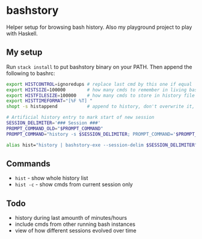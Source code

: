# bashstory
Helper setup for browsing bash history. Also my playground project to play with Haskell.

## My setup
Run `stack install` to put bashstory binary on your PATH. Then append the following to bashrc:

```bash
export HISTCONTROL=ignoredups # replace last cmd by this one if equal
export HISTSIZE=100000        # how many cmds to remember in living bash shell
export HISTFILESIZE=100000    # how many cmds to store in history file
export HISTTIMEFORMAT="[%F %T] "
shopt -s histappend           # append to history, don't overwrite it, otherwise cmds are lost

# Artificial history entry to mark start of new session
SESSION_DELIMITER='### Session ###'
PROMPT_COMMAND_OLD="$PROMPT_COMMAND"
PROMPT_COMMAND="history -s $SESSION_DELIMITER; PROMPT_COMMAND='$PROMPT_COMMAND_OLD'; $PROMPT_COMMAND"

alias hist="history | bashstory-exe --session-delim $SESSION_DELIMITER"
```

## Commands
* `hist` - show whole history list
* `hist -c` - show cmds from current session only


## Todo
* history during last amounth of minutes/hours
* include cmds from other running bash instances
* view of how different sessions evolved over time
